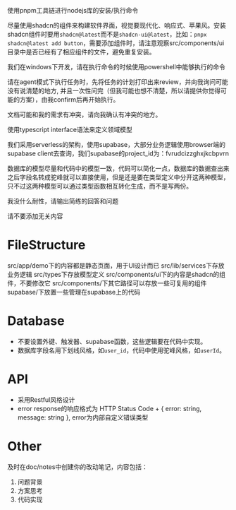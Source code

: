 使用pnpm工具链进行nodejs库的安装/执行命令

尽量使用shadcn的组件来构建软件界面，视觉要现代化、响应式、苹果风。安装shadcn组件时要用`shadcn@latest`而不是`shadcn-ui@latest`，比如：`pnpx shadcn@latest add button`，需要添加组件时，请注意观察src/components/ui目录中是否已经有了相应组件的文件，避免重复安装。

我们在windows下开发，请在执行命令的时候使用powershell中能够执行的命令

请在agent模式下执行任务时，先将任务的计划打印出来review，并向我询问可能没有说清楚的地方, 并且一次性问完（但我可能也想不清楚，所以请提供你觉得可能的方案），由我confirm后再开始执行。

文档可能和我的需求有冲突，请向我确认有冲突的地方。

使用typescript interface语法来定义领域模型

我们采用serverless的架构，使用supabase，大部分业务逻辑使用browser端的supabase client去查询，我们supabase的project_id为：fvrudcizzghxjkcbpvrn

数据库的模型尽量和代码中的模型一致，代码可以简化一点，数据库的数据查出来之后字段名转成驼峰就可以直接使用，但是还是要在类型定义中分开这两种模型，只不过这两种模型可以通过类型函数相互转化生成，而不是写两份。

我没什么耐性，请输出简练的回答和问题

请不要添加无关内容

# FileStructure
src/app/demo下的内容都是静态页面，用于UI设计而已
src/lib/services下存放业务逻辑
src/types下存放模型定义
src/components/ui下的内容是shadcn的组件，不要修改它
src/components/下其它路径可以存放一些可复用的组件
supabase/下放置一些管理在supabase上的代码

# Database
- 不要设置外键、触发器、supabase函数，这些逻辑要在代码中实现。
- 数据库字段名用下划线风格，如`user_id`，代码中使用驼峰风格，如`userId`。

# API
- 采用Restful风格设计
- error response的响应格式为 HTTP Status Code + { error: string, message: string }, error为内部自定义错误类型

# Other
及时在doc/notes中创建你的改动笔记，内容包括：
1. 问题背景
2. 方案思考
3. 代码实现